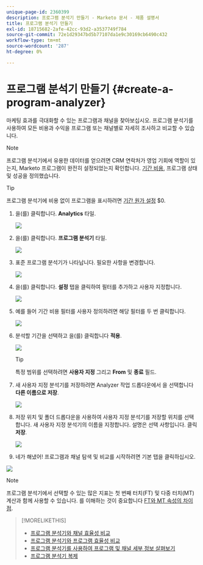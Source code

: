 ```yaml
---
unique-page-id: 2360399
description: 프로그램 분석기 만들기 - Marketo 문서 - 제품 설명서
title: 프로그램 분석기 만들기
exl-id: 18715682-2afe-42cc-93d2-a3537749f784
source-git-commit: 72e1d29347bd5b77107da1e9c30169cb6490c432
workflow-type: tm+mt
source-wordcount: '287'
ht-degree: 0%

---
```


# 프로그램 분석기 만들기 {#create-a-program-analyzer}

마케팅 효과를 극대화할 수 있는 프로그램과 채널을 찾아보십시오. 프로그램 분석기를 사용하여 모든 비용과 수익을 프로그램 또는 채널별로 자세히 조사하고 비교할 수 있습니다.

>[!NOTE]
>
>프로그램 분석기에서 유용한 데이터를 얻으려면 CRM 연락처가 영업 기회에 역할이 있는지, Marketo 프로그램이 완전히 설정되었는지 확인합니다. [기간 비용](/help/marketo/product-docs/reporting/revenue-cycle-analytics/revenue-tools/define-period-costs.md), 프로그램 상태 및 성공을 정의했습니다.

>[!TIP]
>
>프로그램 분석기에 비용 없이 프로그램을 표시하려면 [기간 원가 설정](/help/marketo/product-docs/reporting/revenue-cycle-analytics/revenue-tools/define-period-costs.md) $0.

1. 을(를) 클릭합니다. **Analytics** 타일.

   ![](assets/image2014-9-17-13-3a7-3a1.png)

1. 을(를) 클릭합니다. **프로그램 분석기** 타일.

   ![](assets/program-analyzer-icon-hand.png)

1. 표준 프로그램 분석기가 나타납니다. 필요한 사항을 변경합니다.

   ![](assets/image2016-10-31-15-3a3-3a9.png)

1. 을(를) 클릭합니다. **설정** 탭을 클릭하여 필터를 추가하고 사용자 지정합니다.

   ![](assets/image2016-10-31-15-3a25-3a57.png)

1. 예를 들어 기간 비용 필터를 사용자 정의하려면 해당 필터를 두 번 클릭합니다.

   ![](assets/image2016-10-31-15-3a33-3a2.png)

1. 분석할 기간을 선택하고 을(를) 클릭합니다 **적용**.

   ![](assets/image2016-10-31-15-3a30-3a32.png)

   >[!TIP]
   >
   >특정 범위를 선택하려면 **사용자 지정** 그리고 **From** 및 **종료** 필드.

1. 새 사용자 지정 분석기를 저장하려면 Analyzer 작업 드롭다운에서 을 선택합니다 **다른 이름으로 저장**.

   ![](assets/image2016-10-31-15-3a5-3a8.png)

1. 저장 위치 및 폴더 드롭다운을 사용하여 사용자 지정 분석기를 저장할 위치를 선택합니다. 새 사용자 지정 분석기의 이름을 지정합니다. 설명은 선택 사항입니다. 클릭 **저장**.

   ![](assets/image2016-10-31-15-3a7-3a19.png)

1. 네가 해냈어! 프로그램과 채널 탐색 및 비교를 시작하려면 기본 탭을 클릭하십시오.

![](assets/november-custom-report.png)

>[!NOTE]
>
>프로그램 분석기에서 선택할 수 있는 많은 지표는 첫 번째 터치(FT) 및 다중 터치(MT) 계산과 함께 사용할 수 있습니다. 를 이해하는 것이 중요합니다 [FT와 MT 속성의 차이점](/help/marketo/product-docs/reporting/revenue-cycle-analytics/revenue-tools/attribution/understanding-attribution.md).

>[!MORELIKETHIS]
>
>* [프로그램 분석기와 채널 효율성 비교](/help/marketo/product-docs/reporting/revenue-cycle-analytics/program-analytics/compare-channel-effectiveness-with-the-program-analyzer.md)
>* [프로그램 분석기와 프로그램 효율성 비교](/help/marketo/product-docs/reporting/revenue-cycle-analytics/program-analytics/compare-program-effectiveness-with-the-program-analyzer.md)
>* [프로그램 분석기를 사용하여 프로그램 및 채널 세부 정보 살펴보기](/help/marketo/product-docs/reporting/revenue-cycle-analytics/program-analytics/explore-program-and-channel-details-with-the-program-analyzer.md)
>* [프로그램 분석기 복제](/help/marketo/product-docs/reporting/revenue-cycle-analytics/program-analytics/clone-a-program-analyzer.md)

